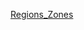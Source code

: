 

[Regions_Zones](https://docs.aws.amazon.com/AWSEC2/latest/UserGuide/using-regions-availability-zones.html)




